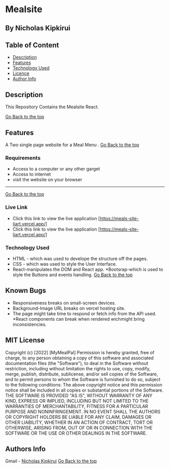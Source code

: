 # Mealsite
 ## By Nicholas Kipkirui
 ## Table of Content
 - [Description](#description)
 - [Features](#features)
 - [Technology  Used](#technology-Used)
 - [Licence](#licence)
 - [Author Info](#Authors-Info)
 ## Description
 
 <p>This Repository Contains the Mealsite React.</p>
 
[Go Back to the top](#Mealsite)
## Features
A Two single page website for a Meal Menu .
[Go Back to the top](#MealSite)
 ###  Requirements
 
 * Access to  a computer or any other garget
 * Access to internet
 * visit the website on your browser
 ****
 [Go Back to the top](#Mealsite)

### Live Link
- Click this link to view the live application [https://meals-site-liart.vercel.app/]
- Click this link to view the live application [https://meals-site-liart.vercel.app/]
### Technology  Used

* HTML - which was used to develope the structure off the pages.
* CSS - which was used to style the User Interface.
* React-manipulates the DOM and React app.
*Bootsrap-which is used to style the Buttons and events handling.
[Go Back to the top](#Mealsite)
## Known Bugs
* Responsiveness breaks on small-screen devices.
* Background-Image URL breaks on vercel hosting site.
* The page might take time to respond or fetch info from the API used.
*React components can break when rendered wichmight bring inconsistencies.
## MIT License
Copyright (c) [2022] [MyMealPal] 
Permission is hereby granted, free of charge, to any person obtaining a copy
of this software and associated documentation files (the "Software"), to deal
in the Software without restriction, including without limitation the rights
to use, copy, modify, merge, publish, distribute, sublicense, and/or sell
copies of the Software, and to permit persons to whom the Software is
furnished to do so, subject to the following conditions:
The above copyright notice and this permission notice shall be included in all
copies or substantial portions of the Software.
THE SOFTWARE IS PROVIDED "AS IS", WITHOUT WARRANTY OF ANY KIND, EXPRESS OR
IMPLIED, INCLUDING BUT NOT LIMITED TO THE WARRANTIES OF MERCHANTABILITY,
FITNESS FOR A PARTICULAR PURPOSE AND NONINFRINGEMENT. IN NO EVENT SHALL THE
AUTHORS OR COPYRIGHT HOLDERS BE LIABLE FOR ANY CLAIM, DAMAGES OR OTHER
LIABILITY, WHETHER IN AN ACTION OF CONTRACT, TORT OR OTHERWISE, ARISING FROM,
OUT OF OR IN CONNECTION WITH THE SOFTWARE OR THE USE OR OTHER DEALINGS IN THE
SOFTWARE.
## Authors Info
Gmail -
        [Nicholas Kipkirui](nicholas.kipkirui@student.moringaschool.com)
[Go Back to the top](#Mealsite)